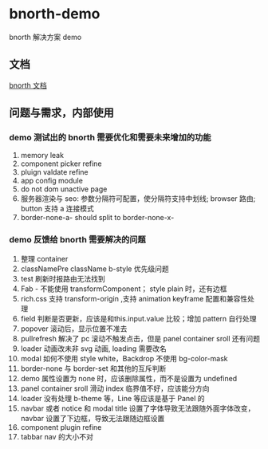 # bnorth-demo

bnorth 解决方案 demo

## 文档

[bnorth 文档](//able99.github.io/#cbnorth)

## 问题与需求，内部使用

### demo 测试出的 bnorth 需要优化和需要未来增加的功能

1. memory leak
1. component picker refine
1. pluign valdate refine
1. app config module
1. do not dom unactive page
1. 服务器渲染与 seo: 参数分隔符可配置，使分隔符支持中划线; browser 路由; button 支持 a 连接模式
1. border-none-a- should split to border-none-x-

### demo 反馈给 bnorth 需要解决的问题

1. 整理 container
1. classNamePre className b-style 优先级问题
1. test 刷新时报路由无法找到
1. Fab - 不能使用 transformComponent； style plain 时，还有边框
1. rich.css 支持 transform-origin ,支持 animation keyframe 配置和兼容性处理
1. field 判断是否更新，应该是和this.input.value 比较；增加 pattern 自行处理
1. popover 滚动后，显示位置不准去
1. pullrefresh 解决了 pc 滚动不触发点击，但是 panel container sroll 还有问题
1. loader 动画改未非 svg 动画, loading 需要改名
1. modal 如何不使用 style white，Backdrop 不使用 bg-color-mask
1. border-none 与 border-set 和其他的互斥判断
1. demo 属性设置为 none 时，应该删除属性，而不是设置为 undefined
1. panel container sroll 滑动 index 临界值不好，应该能分方向
1. loader 没有处理 b-theme 等，Line 等应该是基于 Panel 的
1. navbar 或者 notice 和 modal title 设置了字体导致无法跟随外面字体改变，navbar 设置了下边框，导致无法跟随边框设置
1. component plugin refine
1. tabbar nav 的大小不对